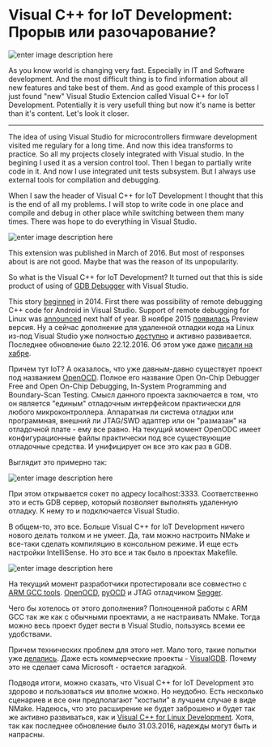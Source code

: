 

Visual C++ for IoT Development: Прорыв или разочарование?
=========================================================

![enter image description here](https://habrastorage.org/files/a26/acc/d5b/a26accd5b8fe481387bf227d97854eaa.png)

As you know world is changing very fast. Especially in IT and Software development. And the most difficult thing is to find information about all new features and take best of them. And as good example of this process I just found "new" Visual Studio Extencion called Visual C++ for IoT Development. Potentially it is very usefull thing but now it's name is better than it's content. Let's look it closer.


----------
The idea of using Visual Studio for microcontrollers firmware development visited me regulary for a long time. And now this idea transforms to practice. So all my projects closely integrated with Visual studio. In the begining I used it as a version control tool. Then I began to partially write code in it. And now I use integrated unit tests subsystem. But I always use external tools for compilation and debugging.

When I saw the header of Visual C++ for IoT Development I thought that this is the end of all my problems. I will stop to write code in one place and compile and debug in other place while switching between them many times. There was hope to do everything in Visual Studio.

![enter image description here](https://habrastorage.org/files/b76/124/ddf/b76124ddf46a4c66b856fa1940838e26.png)

This extension was published in March of 2016. But most of responses about is are not good. Maybe that was the reason of its unpopularity.

So what is the Visual C++ for IoT Development? It turned out that this is side product of using of [GDB Debugger](https://ru.wikipedia.org/wiki/GNU_Debugger) with Visual Studio.

This story [beginned](https://blogs.msdn.microsoft.com/visualstudioalm/2014/11/12/debugging-c-code-on-android-with-visual-studio-2015/) in 2014. First there was possibility of remote debugging C++ code for Android in Visual Studio. Support of remote debugging for Linux was [announced](https://blogs.msdn.microsoft.com/vcblog/2015/04/29/debug-c-code-on-linux-from-visual-studio/) next half of year. В ноябре 2015 [появилась](https://blogs.msdn.microsoft.com/vcblog/2015/11/18/announcing-the-vs-gdb-debugger-extension/) Preview версия. Ну а сейчас дополнение для удаленной отладки кода на Linux из-под Visual Studio уже полностью [доступно](https://marketplace.visualstudio.com/items?itemName=VisualCPPTeam.VisualCforLinuxDevelopment) и активно развивается. Последнее обновление было 22.12.2016. Об этом уже даже [писали на хабре](https://habrahabr.ru/company/microsoft/blog/319962/).

Причем тут IoT? А оказалось, что уже давным-давно существует проект под названием [OpenOCD](http://openocd.org/). Полное его название Open On-Chip Debugger Free and Open On-Chip Debugging, In-System Programming and Boundary-Scan Testing. Смысл данного проекта заключается в том, что он является "единым" отладочным интерфейсом практически для любого микроконтроллера. Аппаратная ли система отладки или программная, внешний ли JTAG/SWD адаптер или он "размазан" на отладочной плате - ему все равно. На текущий момент OpenODC имеет конфигурационные файлы практически под все существующие отладочные средства. И унифицирует он все это как раз в GDB. 

Выглядит это примерно так:

![enter image description here](https://habrastorage.org/files/747/87f/4ed/74787f4edcb649c0bc2706c4d26579d3.png)

При этом открывается сокет по адресу localhost:3333. Соответственно это и есть GDB сервер, который позволяет выполнять удаленную отладку. К нему то и подключается Visual Studio.

В общем-то, это все. Больше Visual C++ for IoT Development ничего нового  делать толком и не умеет. Да, там можно настроить NMake и все-таки сделать компиляцию в консольном режиме. И еще есть настройки IntelliSense. Но это все и так было в проектах Makefile.

![enter image description here](https://habrastorage.org/files/aa5/1a4/4be/aa51a44be40742559203bb7a58d90473.png)

На текущий момент разработчики протестировали все совместно с [ARM GCC tools](https://launchpad.net/gcc-arm-embedded). [OpenOCD](http://openocd.org/), [pyOCD](https://github.com/mbedmicro/pyOCD) и JTAG отладчиком [Segger](https://www.segger.com/).

Чего бы хотелось от этого дополнения? Полноценной работы с ARM GCC так же как с обычными проектами, а не настраивать NMake. Тогда можно весь проект будет вести в Visual Studio, пользуясь всеми ее удобствами.

Причем технических проблем для этого нет. Мало того, такие попытки уже [делались](https://habrahabr.ru/post/251795/).  Даже есть коммерческие проекты - [VisualGDB](http://visualgdb.com/download/). Почему это не сделает сама Microsoft - остается загадкой.

Подводя итоги, можно сказать, что Visual C++ for IoT Development это здорово и пользоваться им вполне можно. Но неудобно. Есть несколько сценариев и все они предполагают "костыли" в лучшем случае в виде NMake. Надеюсь, что это расширение не будет заброшено и будет так же активно развиваться, как и [Visual C++ for Linux Development](https://habrahabr.ru/company/microsoft/blog/319962/). Хотя, так как последнее обновление было 31.03.2016, надежды могут быть и напрасны.


